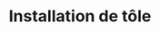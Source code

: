 ---
title: "Installation de tôle"
url: /saint-fabien-de-panet/installation-de-tole/
shop: car repair
---